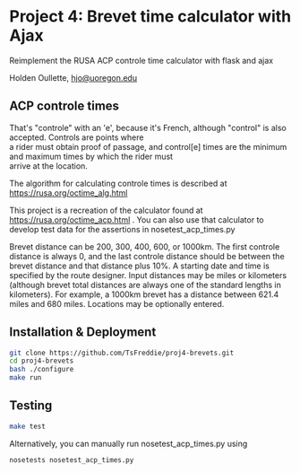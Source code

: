 # Project 4:  Brevet time calculator with Ajax

Reimplement the RUSA ACP controle time calculator with flask and ajax

Holden Oullette, hjo@uoregon.edu

## ACP controle times

That's "controle" with an 'e', because it's French, although "control"
is also accepted.  Controls are points where   
a rider must obtain proof of passage, and control[e] times are the
minimum and maximum times by which the rider must  
arrive at the location.   

The algorithm for calculating controle times is described at
https://rusa.org/octime_alg.html

This project is a recreation of the calculator found at
https://rusa.org/octime_acp.html .  You can also use that calculator
to develop test data for the assertions in nosetest_acp_times.py

Brevet distance can be 200, 300, 400, 600, or 1000km. The first controle distance is always 0, and the last controle distance should be between the brevet distance and that distance plus 10%. A starting date and time is specified by the route designer. Input distances may be miles or kilometers (although brevet total distances are always one of the standard lengths in kilometers). For example, a 1000km brevet has a distance between 621.4 miles and 680 miles.
Locations may be optionally entered.

## Installation & Deployment

```bash
git clone https://github.com/TsFreddie/proj4-brevets.git
cd proj4-brevets
bash ./configure
make run
```

## Testing

```bash
make test
```

Alternatively, you can manually run nosetest_acp_times.py using
```bash
nosetests nosetest_acp_times.py
```
